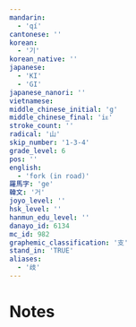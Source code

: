 ```yaml
---
mandarin:
  - 'qí'
cantonese: ''
korean:
  - '기'
korean_native: ''
japanese:
  - 'KI'
  - 'GI'
japanese_nanori: ''
vietnamese:
middle_chinese_initial: 'g'
middle_chinese_final: 'iᴇ'
stroke_count: ''
radical: '山'
skip_number: '1-3-4'
grade_level: 6
pos: ''
english:
  - 'fork (in road)'
羅馬字: 'ge'
韓文: '거'
joyo_level: ''
hsk_level: ''
hanmun_edu_level: ''
danayo_id: 6134
mc_id: 982
graphemic_classification: '支'
stand_in: 'TRUE'
aliases:
  - '歧'
---
```


# Notes
